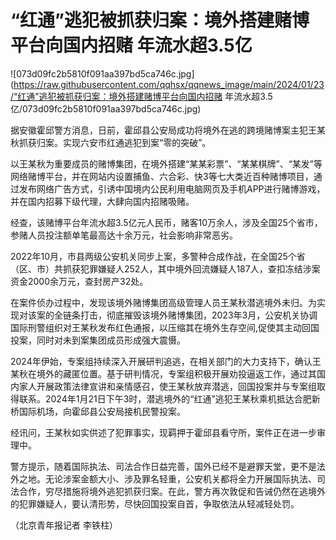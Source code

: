 # “红通”逃犯被抓获归案：境外搭建赌博平台向国内招赌 年流水超3.5亿

![073d09fc2b5810f091aa397bd5ca746c.jpg](https://raw.githubusercontent.com/qqhsx/qqnews_image/main/2024/01/23/“红通”逃犯被抓获归案：境外搭建赌博平台向国内招赌 年流水超3.5亿/073d09fc2b5810f091aa397bd5ca746c.jpg)

据安徽霍邱警方消息，日前，霍邱县公安局成功将境外在逃的跨境赌博案主犯王某秋抓获归案。实现六安市红通逃犯到案“零的突破”。

以王某秋为重要成员的赌博集团，在境外搭建“某某彩票”、“某某棋牌”、“某发”等网络赌博平台，并在网站内设置捕鱼、六合彩、快3等七大类近百种赌博项目，通过发布网络广告方式，引诱中国境内公民利用电脑网页及手机APP进行赌博游戏，并在国内招募下级代理，大肆向国内招赌吸赌。

经查，该赌博平台年流水超3.5亿元人民币，赌客10万余人，涉及全国25个省市，参赌人员投注额单笔最高达十余万元，社会影响非常恶劣。

2022年10月，市县两级公安机关同步上案，多警种合成作战，在全国25个省（区、市）共抓获犯罪嫌疑人252人，其中境外回流嫌疑人187人，查扣冻结涉案资金2000余万元，查封房产32处。

在案件侦办过程中，发现该境外赌博集团高级管理人员王某秋潜逃境外未归。为实现对该案的全链条打击，彻底摧毁该境外赌博集团，2023年3月，公安机关协调国际刑警组织对王某秋发布红色通报，以压缩其在境外生存空间,促使其主动回国投案，同时对未到案集团成员形成强大震慑。

2024年伊始，专案组持续深入开展研判追逃，在相关部门的大力支持下，确认王某秋在境外的藏匿位置。基于研判情况，专案组积极开展劝投逼返工作，通过其国内家人开展政策法律宣讲和亲情感召，使王某秋放弃潜逃，回国投案并与专案组取得联系。2024年1月21日下午3时，潜逃境外的“红通”逃犯王某秋乘机抵达合肥新桥国际机场，向霍邱县公安局接机民警投案。

经讯问，王某秋如实供述了犯罪事实，现羁押于霍邱县看守所，案件正在进一步审理中。

警方提示，随着国际执法、司法合作日益完善，国外已经不是避罪天堂，更不是法外之地。无论涉案金额大小、涉及罪名轻重，公安机关都将全力开展国际执法、司法合作，穷尽措施将境外逃犯抓获归案。在此，警方再次敦促和告诫仍然在逃境外的犯罪嫌疑人，要认清形势，尽快回国投案自首，争取依法从轻减轻处罚。

（北京青年报记者 李铁柱）


